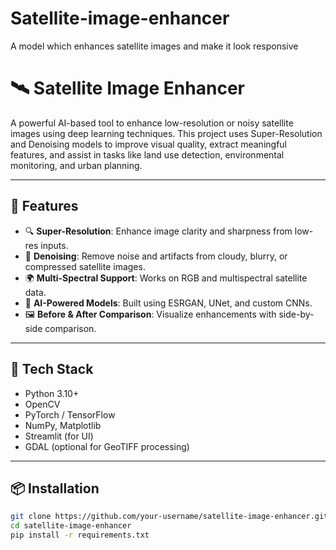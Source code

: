 # Satellite-image-enhancer
A model which enhances satellite images and make it look responsive
# 🛰️ Satellite Image Enhancer

A powerful AI-based tool to enhance low-resolution or noisy satellite images using deep learning techniques. This project uses Super-Resolution and Denoising models to improve visual quality, extract meaningful features, and assist in tasks like land use detection, environmental monitoring, and urban planning.

---

## 🚀 Features

- 🔍 **Super-Resolution**: Enhance image clarity and sharpness from low-res inputs.
- 🧹 **Denoising**: Remove noise and artifacts from cloudy, blurry, or compressed satellite images.
- 🌍 **Multi-Spectral Support**: Works on RGB and multispectral satellite data.
- 🧠 **AI-Powered Models**: Built using ESRGAN, UNet, and custom CNNs.
- 🖼️ **Before & After Comparison**: Visualize enhancements with side-by-side comparison.

---

## 🧰 Tech Stack

- Python 3.10+
- OpenCV
- PyTorch / TensorFlow
- NumPy, Matplotlib
- Streamlit (for UI)
- GDAL (optional for GeoTIFF processing)

---

## 📦 Installation

```bash
git clone https://github.com/your-username/satellite-image-enhancer.git
cd satellite-image-enhancer
pip install -r requirements.txt
